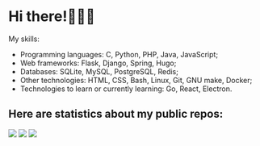 # Hi there!👨🏽‍💻

 My skills:
- Programming languages: C, Python, PHP, Java, JavaScript;
- Web frameworks: Flask, Django, Spring, Hugo;
- Databases: SQLite, MySQL, PostgreSQL, Redis;
- Other technologies: HTML, CSS, Bash, Linux, Git, GNU make, Docker;
- Technologies to learn or currently learning: Go, React, Electron.

## Here are statistics about my public repos:

![](https://github-profile-summary-cards.vercel.app/api/cards/profile-details?username=LostHopes&theme=gruvbox)
![](https://github-profile-summary-cards.vercel.app/api/cards/repos-per-language?username=LostHopes&theme=gruvbox) ![](http://github-profile-summary-cards.vercel.app/api/cards/most-commit-language?username=LostHopes&theme=gruvbox)
